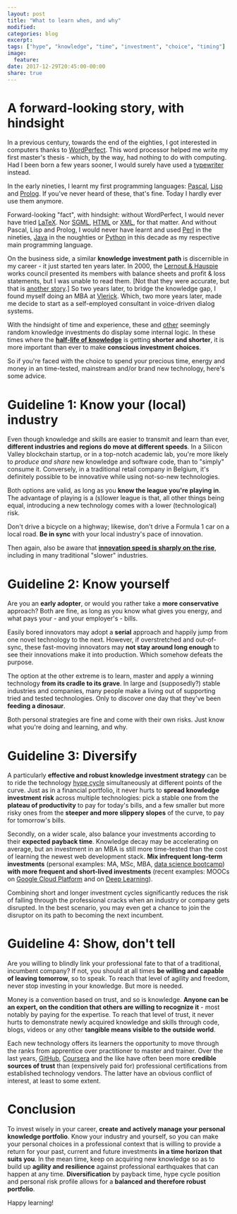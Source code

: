 ```yaml
---
layout: post
title: "What to learn when, and why"
modified:
categories: blog
excerpt:
tags: ["hype", "knowledge", "time", "investment", "choice", "timing"]
image:
  feature:
date: 2017-12-29T20:45:00-00:00
share: true
---
```


# A forward-looking story, with hindsight

In a previous century, towards the end of the eighties, I got interested in computers 
thanks to [WordPerfect][wordPerfect]. This word processor helped 
me write my first master's thesis - which, by the way, had nothing to do with computing.
Had I been born a few years sooner,  I would surely have used a [typewriter][typewriter] instead.

In the early nineties, I learnt my first programming languages: [Pascal][pascal], [Lisp][lisp] and [Prolog][prolog].
If you've never heard of these, that's fine. Today I hardly ever use them anymore.

Forward-looking "fact", with hindsight: without WordPerfect, I would never have tried [LaTeX][latex]. Nor [SGML][sgml], [HTML][html] or [XML][xml], for that matter.
And without Pascal, Lisp and Prolog, I would never have learnt and used [Perl][perl] in the nineties,
[Java][java] in the noughties or [Python][python] in this decade as my respective main programming language.

On the business side, a similar **knowledge investment path** is discernible in my career - it just started ten years later.
In 2000, the [Lernout & Hauspie][lh] works council presented its members with balance sheets and profit & loss statements, but I was unable to read them. [Not that they were accurate, but that is [another story][lhfraude].]
So two years later, to bridge the knowledge gap, I found myself doing an MBA at [Vlerick][vlerick]. Which, two more years later,
made me decide to start as a self-employed consultant in voice-driven dialog systems.

With the hindsight of time and experience, these and [other][metis] seemingly random knowledge investments do display
some internal logic.
In these times where the **[half-life of knowledge][knowledgehalflife]** is getting **shorter and shorter**, it is more 
important than ever to make **conscious investment choices**.

So if you're faced with the choice to spend your precious time, energy and money in an time-tested, mainstream
and/or brand new technology, here's some advice.

# Guideline 1: Know your (local) industry

Even though knowledge and skills are easier to transmit and learn than ever, **different industries and regions do move
at different speeds**. In a Silicon Valley blockchain startup, or in a top-notch academic lab,
you're more likely to _produce and share_ new knowledge and software code, than to "simply" consume it. Conversely,
in a traditional retail company in Belgium, it's definitely possible to be innovative while using
not-so-new technologies.

Both options are valid, as long as you **know the league you're playing in**. The advantage of playing is a (s)lower league
is that, all other things being equal, introducing a new technology comes with a lower (technological) risk.

Don't drive a bicycle on a highway; likewise, don't drive a Formula 1 car on a local road. **Be in sync** with your local industry's
pace of innovation.

Then again, also be aware that [**innovation speed is sharply on the rise**][exponentialgrowth], including in many traditional "slower" industries. 

# Guideline 2: Know yourself

Are you an **early adopter**, or would you rather take a **more conservative** approach? Both are fine, 
as long as you know what gives you energy, and what pays your - and your employer's - bills.

Easily bored innovators may adopt a **serial** approach and happily jump from one novel technology to the next.
However, if overstretched and out-of-sync, these fast-moving innovators may **not stay around long enough** to see their
innovations make it into production. Which somehow defeats the purpose.

The option at the other extreme is to learn, master and apply a winning technology **from its cradle to its grave**.
In large and  (supposedly?) stable industries and companies,
many people make a living out of supporting tried and tested technologies.
Only to discover one day that they've been **feeding a dinosaur**.

Both personal strategies are fine and come with their own risks. Just know what you're doing and learning, and why.

# Guideline 3: Diversify

A particularly **effective and robust knowledge investment strategy** can be to ride the technology 
[hype cycle][hypecycle] simultaneously at different points of the curve. Just as in a financial portfolio, it never hurts
to **spread knowledge investment risk**
across multiple technologies: pick a stable one from the **plateau of productivity** to pay for today's bills, and a few smaller but
more risky ones from the **steeper and more slippery slopes** of the curve, to pay for tomorrow's bills.

Secondly, on a wider scale, also balance your investments according to their
**expected payback time**. Knowledge decay may be accelerating on average,
but an investment in an MBA is still more time-tested than the cost of learning the newest
web development stack. **Mix infrequent long-term investments** (personal examples: MA, MSc, MBA, [data science bootcamp][thisismetis])
**with more frequent and short-lived investments**
(recent examples: MOOCs on [Google Cloud Platform][degcp] and on [Deep Learning][deeplearning]).

Combining short and longer investment cycles significantly reduces the risk of falling through the professional cracks when an
industry or company gets disrupted. In the best scenario, you may even get a chance to join the disruptor on its path
to becoming the next incumbent.

# Guideline 4: Show, don't tell

Are you willing to blindly link your professional fate to that of a traditional, incumbent company? If not, you should
at all times **be willing and capable of leaving tomorrow**, so to speak. To reach that level of agility and freedom, never stop investing
in your knowledge. But more is needed.

Money is a convention based on trust, and so is knowledge. **Anyone can be an expert, on the condition that others are willing to
recognize it** - most notably by paying for the expertise. To reach that level of trust, it never hurts to demonstrate
newly acquired knowledge and skills through code, blogs, videos or any other **tangible means visible to the outside world**.

Each new technology offers its learners the opportunity to move through the ranks from apprentice over practitioner to
master and trainer. Over the last years, [GitHub][github], [Coursera][coursera] and the like
have often been more **credible sources of trust** than (expensively paid for) professional certifications from established technology
vendors. The latter have an obvious conflict of interest, at least to some extent.

# Conclusion

To invest wisely in your career, **create and actively manage your personal knowledge portfolio**. Know your industry
and yourself, so you can make your personal choices in a professional context that is willing to provide a return
for your past, current and future investments **in a time horizon that suits you**.
In the mean time, keep on acquiring new knowledge so as to build up **agility
and resilience** against professional earthquakes that can happen at any time. **Diversification** by payback
time, hype cycle position and personal risk profile allows for a **balanced and therefore robust portfolio**.

Happy learning!

[typewriter]: https://en.wikipedia.org/wiki/Typewriter
[wordperfect]: https://en.wikipedia.org/wiki/WordPerfect
[pascal]: https://en.wikipedia.org/wiki/Pascal_(programming_language)
[lisp]: https://en.wikipedia.org/wiki/Lisp_(programming_language)
[prolog]: https://en.wikipedia.org/wiki/Prolog
[latex]: https://www.latex-project.org
[sgml]: https://en.wikipedia.org/wiki/Standard_Generalized_Markup_Language
[html]: https://en.wikipedia.org/wiki/HTML
[xml]: https://en.wikipedia.org/wiki/XML
[perl]: https://en.wikipedia.org/wiki/Perl
[java]: https://en.wikipedia.org/wiki/Java_(programming_language)
[python]: https://en.wikipedia.org/wiki/Python_(programming_language)
[lh]: https://en.wikipedia.org/wiki/Lernout_&_Hauspie
[lhfraude]: http://www.standaard.be/cnt/dexx05012001_001
[vlerick]: https://www.vlerick.com/en
[knowledgehalflife]: https://en.wikipedia.org/wiki/Half-life_of_knowledge
[metis]: http://frederikdurant.com/blog/survive-data-science-bootcamp/
[hypecycle]: https://en.wikipedia.org/wiki/Hype_cycle
[thisismetis]: https://www.thisismetis.com
[degcp]: https://www.coursera.org/specializations/gcp-data-machine-learning
[deeplearning]: https://www.coursera.org/specializations/deep-learning
[github]: http://github.com/
[coursera]: https://www.coursera.org
[exponentialgrowth]: http://bigthink.com/think-tank/big-idea-technology-grows-exponentially
